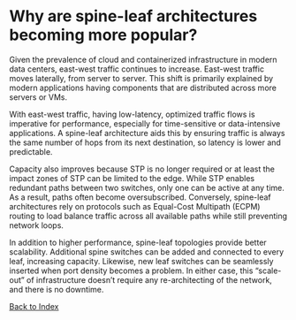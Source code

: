 # Why are spine-leaf architectures becoming more popular?

Given the prevalence of cloud and containerized infrastructure in modern data centers, east-west traffic continues to increase. East-west traffic moves laterally, from server to server. This shift is primarily explained by modern applications having components that are distributed across more servers or VMs.

With east-west traffic, having low-latency, optimized traffic flows is imperative for performance, especially for time-sensitive or data-intensive applications. A spine-leaf architecture aids this by ensuring traffic is always the same number of hops from its next destination, so latency is lower and predictable.

Capacity also improves because STP is no longer required or at least the impact zones of STP can be limited to the edge. While STP enables redundant paths between two switches, only one can be active at any time. As a result, paths often become oversubscribed. Conversely, spine-leaf architectures rely on protocols such as Equal-Cost Multipath (ECPM) routing to load balance traffic across all available paths while still preventing network loops.

In addition to higher performance, spine-leaf topologies provide better scalability. Additional spine switches can be added and connected to every leaf, increasing capacity. Likewise, new leaf switches can be seamlessly inserted when port density becomes a problem. In either case, this “scale-out” of infrastructure doesn’t require any re-architecting of the network, and there is no downtime.

[Back to Index](#index)
